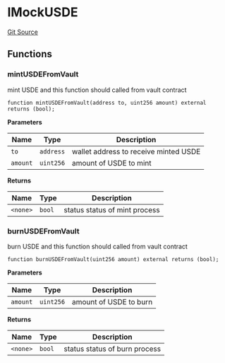 # IMockUSDE
[Git Source](https://github.com/onekill0503/donate-sc/blob/a078220bd4d81597f10b7d396efe342f73180a17/src\interfaces\IMockUSDE.sol)


## Functions
### mintUSDEFromVault

mint USDE and this function should called from vault contract


```solidity
function mintUSDEFromVault(address to, uint256 amount) external returns (bool);
```
**Parameters**

|Name|Type|Description|
|----|----|-----------|
|`to`|`address`|wallet address to receive minted USDE|
|`amount`|`uint256`|amount of USDE to mint|

**Returns**

|Name|Type|Description|
|----|----|-----------|
|`<none>`|`bool`|status status of mint process|


### burnUSDEFromVault

burn USDE and this function should called from vault contract


```solidity
function burnUSDEFromVault(uint256 amount) external returns (bool);
```
**Parameters**

|Name|Type|Description|
|----|----|-----------|
|`amount`|`uint256`|amount of USDE to burn|

**Returns**

|Name|Type|Description|
|----|----|-----------|
|`<none>`|`bool`|status status of burn process|


